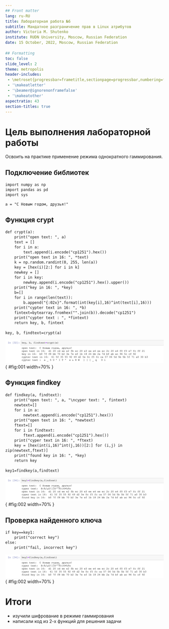 ```yaml
---
## Front matter
lang: ru-RU
title: Лабораторная работа №6
subtitle: Мандатное разграничение прав в Linux атрибутов
author: Victoria M. Shutenko
institute: RUDN University, Moscow, Russian Federation
date: 15 October, 2022, Moscow, Russian Federation

## Formatting
toc: false
slide_level: 2
theme: metropolis
header-includes: 
 - \metroset{progressbar=frametitle,sectionpage=progressbar,numbering=fraction}
 - '\makeatletter'
 - '\beamer@ignorenonframefalse'
 - '\makeatother'
aspectratio: 43
section-titles: true
---
```


# Цель выполнения лабораторной работы
Освоить на практике применение режима однократного гаммирования.

## Подключение библиотек

```
import numpy as np
import pandas as pd
import sys
```

```
a = "С Новым годом, друзья!"

```

## Функция crypt

```
def crypt(a):
    print("open text: ", a)
    text = []
    for i in a:
        text.append(i.encode("cp1251").hex())
    print("open text in 16: ", *text)
    k = np.random.randint(0, 255, len(a))
    key = [hex(i)[2:] for i in k]
    newkey = []
    for i in key:
        newkey.append(i.encode("cp1251").hex().upper())
    print("key in 16: ", *key)
    b=[]
    for i in range(len(text)):
        b.append("{:02x}".format(int(key[i],16)^int(text[i],16)))
    print("cypter text in 16: ", *b)
    fintext=bytearray.fromhex("".join(b)).decode("cp1251")
    print("cypter text : ", *fintext)
    return key, b, fintext

key, b, findtext=crypt(a)
```

![Результат выполнения функции crypt.](images/1.png){ #fig:001 width=70% }

## Функция findkey

```
def findkey(a, findtext):
    print("open text: ", a, "\ncyper text: ", fintext)
    newtext=[]
    for i in a:
        newtext.append(i.encode("cp1251").hex())
    print("open text in 16: ", *newtext)
    ftext=[]
    for i in findtext:
        ftext.append(i.encode("cp1251").hex())
    print("cyper text in 16: ", *ftext)
    key = [hex(int(i,16)^int(j,16))[2:] for (i,j) in zip(newtext,ftext)]
    print("found key in 16: ", *key)
    return key

key1=findkey(a,findtext)
```

![Результат выполнения функции findkey.](images/2.png){ #fig:002 width=70% }

## Проверка найденного ключа

```
if key==key1:
    print("correct key")
else:
    print("fail, incorrect key")
```
![Результат выполнения цикла.](images/2.png){ #fig:002 width=70% }

# Итоги

- изучили шифрование в режиме гаммирования
- написали код из 2-х функций для решения задачи